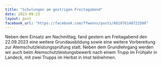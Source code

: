 ```yaml
---
title: "Schulungen am gestrigen Freitagabend"
date: 2023-09-23
layout: post
facebook_url: "https://facebook.com/ffwenns/posts/681076140721508"
---
```


Neben dem Einsatz am Nachmittag, fand gestern am Freitagabend den 22.09.2023 eine weitere Grundausbildung sowie eine weitere Vorbereitung zur Atemschutzleistungsprüfung statt. Neben dem Grundlehrgang werden wir auch beim Atemschutzleistungsbewerb nach einem Trupp im Frühjahr in Landeck, mit zwei Trupps im Herbst in Imst teilnehmen.
